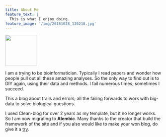 ```yaml
---
title: About Me
feature_text: |
  This is what I enjoy doing.
feature_image: '/img/20181028_120218.jpg'
---
```


<a href="https://avatars2.githubusercontent.com/u/32728871?s=460&v=4"  target="https://github.com/AthenACHY">
<img src="https://avatars2.githubusercontent.com/u/32728871?s=460&v=4" height=100 width=100></a>

<p>I am a trying to be bioinformatician. Typically I read papers and wonder how people pull out all these amazing analyses. So the only way to find out is to DIY again, using their data and methods. I fail numerous times; sometimes I succeed.</p>

<p>This a blog about trails and errors; all the failing forwards to work with big-data to solve biological questions. </p>

I used Clean-blog for over 2 years as my template, but it no longer works. So I am now migrating to **Alembic**.
Many thanks to the creator that build the framework of the site and if you also would like to make your won blog, do give it a [try]("https://github.com/daviddarnes/alembic").

